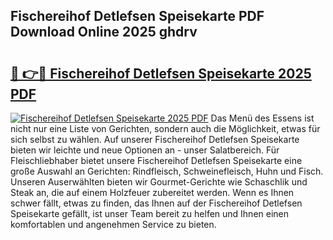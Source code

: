 ## Fischereihof Detlefsen Speisekarte PDF Download Online 2025 ghdrv

# <h2><a href="http://gcddlii.nevu.top/?p=Fischereihof+Detlefsen+Speisekarte">🔗 👉🔴 Fischereihof Detlefsen Speisekarte 2025 PDF</a></h2>

[![Fischereihof Detlefsen Speisekarte 2025 PDF](https://i.imgur.com/dBaPXMq.png)](http://gcddlii.nevu.top/?p=Fischereihof+Detlefsen+Speisekarte)
Das Menü des Essens ist nicht nur eine Liste von Gerichten, sondern auch die Möglichkeit, etwas für sich selbst zu wählen. Auf unserer Fischereihof Detlefsen Speisekarte bieten wir leichte und neue Optionen an - unser Salatbereich. Für Fleischliebhaber bietet unsere Fischereihof Detlefsen Speisekarte eine große Auswahl an Gerichten: Rindfleisch, Schweinefleisch, Huhn und Fisch. Unseren Auserwählten bieten wir Gourmet-Gerichte wie Schaschlik und Steak an, die auf einem Holzfeuer zubereitet werden. Wenn es Ihnen schwer fällt, etwas zu finden, das Ihnen auf der Fischereihof Detlefsen Speisekarte gefällt, ist unser Team bereit zu helfen und Ihnen einen komfortablen und angenehmen Service zu bieten.
